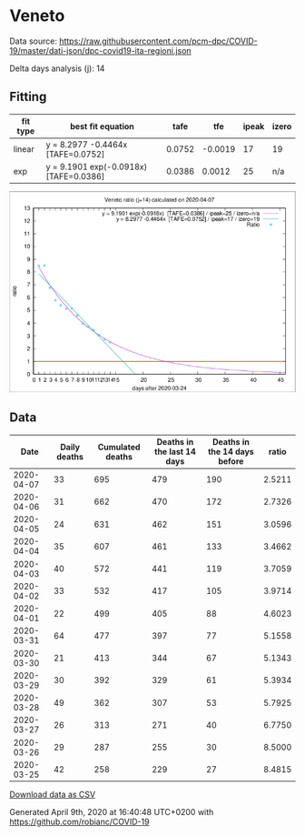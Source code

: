 # Veneto

Data source: https://raw.githubusercontent.com/pcm-dpc/COVID-19/master/dati-json/dpc-covid19-ita-regioni.json

Delta days analysis (j): 14

## Fitting 
|fit type|best fit equation|tafe|tfe|ipeak|izero|
|-------|-----|--------|------|---|---|
|linear|y = 8.2977 -0.4464x  [TAFE=0.0752]|0.0752|-0.0019|17|19|
|exp|y = 9.1901 exp(-0.0918x)  [TAFE=0.0386]|0.0386|0.0012|25|n/a|

![Plot](COVID-19_veneto_j14_2020-04-07.png)

## Data
|Date|Daily deaths|Cumulated deaths|Deaths in the last 14 days|Deaths in the 14 days before|ratio|
|----|----------|-----------|-------|--------------------|-----|
|2020-04-07|33|695|479|190|2.5211|
|2020-04-06|31|662|470|172|2.7326|
|2020-04-05|24|631|462|151|3.0596|
|2020-04-04|35|607|461|133|3.4662|
|2020-04-03|40|572|441|119|3.7059|
|2020-04-02|33|532|417|105|3.9714|
|2020-04-01|22|499|405|88|4.6023|
|2020-03-31|64|477|397|77|5.1558|
|2020-03-30|21|413|344|67|5.1343|
|2020-03-29|30|392|329|61|5.3934|
|2020-03-28|49|362|307|53|5.7925|
|2020-03-27|26|313|271|40|6.7750|
|2020-03-26|29|287|255|30|8.5000|
|2020-03-25|42|258|229|27|8.4815|

[Download data as CSV](COVID-19_veneto_j14_2020-04-07.csv)

Generated April 9th, 2020 at 16:40:48 UTC+0200 with https://github.com/robianc/COVID-19
